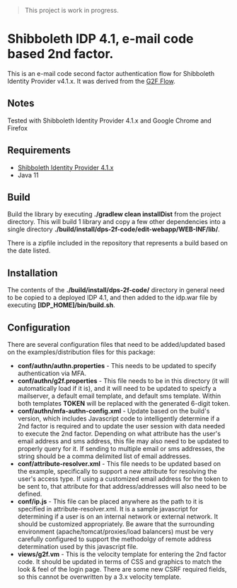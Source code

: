 > This project is work in progress.

# Shibboleth IDP 4.1, e-mail code based 2nd factor.
This is an e-mail code second factor authentication flow for Shibboleth Identity Provider v4.1.x. 
It was derived from the [G2F Flow](https://github.com/gtkrug/shib-g2f).  

## Notes
Tested with Shibboleth Identity Provider 4.1.x and Google Chrome and Firefox

## Requirements
* [Shibboleth Identity Provider 4.1.x](http://shibboleth.net/downloads/identity-provider/latest/)
* Java 11

## Build
Build the library by executing **./gradlew clean installDist** from the project directory.  This will build 1 library 
and copy a few other dependencies into a single directory **./build/install/dps-2f-code/edit-webapp/WEB-INF/lib/**.  

There is a zipfile included in the repository that represents a build based on the date listed.

## Installation
The contents of the **./build/install/dps-2f-code/** directory in general need to be copied to a deployed IDP 4.1, and 
then added to the idp.war file by executing **[IDP_HOME]/bin/build.sh**.

## Configuration
There are several configuration files that need to be added/updated based on the examples/distribution files for this package:

* **conf/authn/authn.properties** - This needs to be updated to specify authentication via MFA.
* **conf/authn/g2f.properties** - This file needs to be in this directory (it will automatically load if it is), and it will need to be updated to speicfy a mailserver, a default email template, and default sms template. Within both templates **TOKEN** will be replaced with the generated 6-digit token.
* **conf/authn/mfa-authn-config.xml** - Update based on the build's version, which includes Javascript code to intelligently determine if a 2nd factor is required and to update the user session with data needed to execute the 2nd factor.  Depending on what attribute has the user's email address and sms address, this file may also need to be updated to properly query for it. If sending to multiple email or sms addresses, the string should be a comma delimited list of email addresses.
* **conf/attribute-resolver.xml** - This file needs to be updated based on the example, specifically to support a new attribute for resolving the user's access type.  If using a customized email address for the token to be sent to, that attribute for that address/addresses will also need to be defined.
* **conf/ip.js** - This file can be placed anywhere as the path to it is specified in attribute-resolver.xml.  It is a sample javascript for determining if a user is on an internal network or external network.  It should be customized appropriately.  Be aware that the surrounding environment (apache/tomcat/proxies/load balancers) must be very carefully configured to support the methodolgy of remote address determination used by this javascript file.  
* **views/g2f.vm** - This is the velocity template for entering the 2nd factor code.  It should be updated in terms of CSS and graphics to match the look & feel of the login page.  There are some new CSRF required fields, so this cannot be overwritten by a 3.x velocity template.

